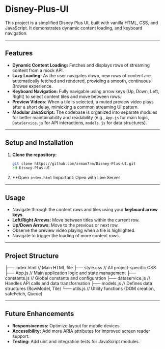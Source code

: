 # Disney-Plus-UI
This project is a simplified Disney Plus UI, built with vanilla HTML, CSS, and JavaScript. It demonstrates dynamic content loading, and keyboard navigation.

---

## Features

* **Dynamic Content Loading:** Fetches and displays rows of streaming content from a mock API.
* **Lazy Loading:** As the user navigates down, new rows of content are automatically fetched and rendered, providing a smooth, continuous Browse experience.
* **Keyboard Navigation:** Fully navigable using arrow keys (Up, Down, Left, Right) to select content tiles and move between rows.
* **Preview Videos:** When a tile is selected, a muted preview video plays after a short delay, mimicking a common streaming UI pattern.
* **Modular JavaScript:** The codebase is organized into separate modules for better maintainability and readability (e.g., `App.js` for main logic, `DataService.js` for API interactions, `models.js` for data structures).

---

## Setup and Installation

1.  **Clone the repository:**
    ```bash
    git clone https://github.com/arman7rm/Disney-Plus-UI.git
    cd Disney-Plus-UI

    ```
2.  **Open `index.html` Important: Open with Live Server
---

## Usage

* Navigate through the content rows and tiles using your **keyboard arrow keys**.
* **Left/Right Arrows:** Move between titles within the current row.
* **Up/Down Arrows:** Move to the previous or next row.
* Observe the preview video playing when a tile is highlighted.
* Navigate to trigger the loading of more content rows.

---

## Project Structure

├── index.html            // Main HTML file
├── style.css             // All project-specific CSS
├── App.js                // Main application logic and state management
├── constants.js          // Global constants and configuration
├── dataservice.js        // Handles API calls and data transformation
├── models.js             // Defines data structures (RowModel, Tile)
└── utils.js              // Utility functions (DOM creation, safeFetch, Queue)

---

## Future Enhancements

* **Responsiveness:** Optimize layout for mobile devices.
* **Accessibility:** Add more ARIA attributes for improved screen reader support.
* **Testing:** Add unit and integration tests for JavaScript modules.